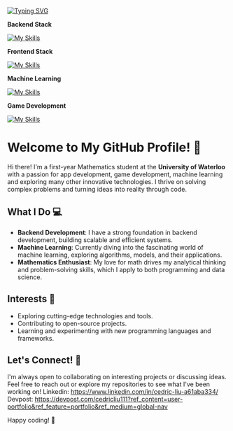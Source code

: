 [![Typing SVG](https://readme-typing-svg.demolab.com?font=Fira+Code&size=24&duration=3000&pause=1000&width=435&lines=Xiaoyang+Liu;Software+Engineering+Student;Mathematics+Student)](https://git.io/typing-svg)

****Backend Stack****

[![My Skills](https://skillicons.dev/icons?i=python,java,c,cpp,mysql)](https://skillicons.dev)

****Frontend Stack****

[![My Skills](https://skillicons.dev/icons?i=html,javascript,typescript,react,nextjs)](https://skillicons.dev)

****Machine Learning****

[![My Skills](https://skillicons.dev/icons?i=pytorch)](https://skillicons.dev)

****Game Development****

[![My Skills](https://skillicons.dev/icons?i=godot)](https://skillicons.dev)


# Welcome to My GitHub Profile! 👋

Hi there! I'm a first-year Mathematics student at the **University of Waterloo** with a passion for app development, game development, machine learning and exploring many other innovative technologies. I thrive on solving complex problems and turning ideas into reality through code. 

## What I Do 💻
- **Backend Development**: I have a strong foundation in backend development, building scalable and efficient systems.
- **Machine Learning**: Currently diving into the fascinating world of machine learning, exploring algorithms, models, and their applications.
- **Mathematics Enthusiast**: My love for math drives my analytical thinking and problem-solving skills, which I apply to both programming and data science.

## Interests 🌟
- Exploring cutting-edge technologies and tools.
- Contributing to open-source projects.
- Learning and experimenting with new programming languages and frameworks.

## Let's Connect! 🤝
I'm always open to collaborating on interesting projects or discussing ideas. Feel free to reach out or explore my repositories to see what I've been working on!
Linkedin: https://www.linkedin.com/in/cedric-liu-a61aba334/
Devpost: https://devpost.com/cedricliu111?ref_content=user-portfolio&ref_feature=portfolio&ref_medium=global-nav

Happy coding! 🚀
